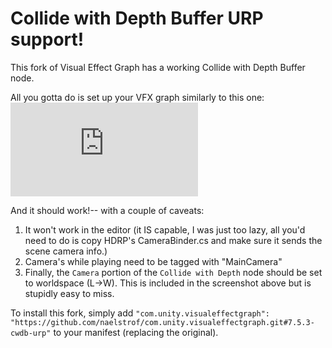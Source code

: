 # Collide with Depth Buffer URP support!

This fork of Visual Effect Graph has a working Collide with Depth Buffer node.

All you gotta do is set up your VFX graph similarly to this one:
![vfxgraph with custom camera node and blackboarded DepthTexture](https://forum.unity.com/proxy.php?image=https%3A%2F%2Fcdn.discordapp.com%2Fattachments%2F437504631577509899%2F811822628532387840%2Funknown.png&hash=20f8637dbce732dd52879f17f91f03cb)

And it should work!-- with a couple of caveats:
1. It won't work in the editor (it IS capable, I was just too lazy, all you'd need to do is copy HDRP's CameraBinder.cs and make sure it sends the scene camera info.)
2. Camera's while playing need to be tagged with "MainCamera"
3. Finally, the `Camera` portion of the `Collide with Depth` node should be set to worldspace (L->W). This is included in the screenshot above but is stupidly easy to miss.

To install this fork, simply add `"com.unity.visualeffectgraph": "https://github.com/naelstrof/com.unity.visualeffectgraph.git#7.5.3-cwdb-urp"` to your manifest (replacing the original).